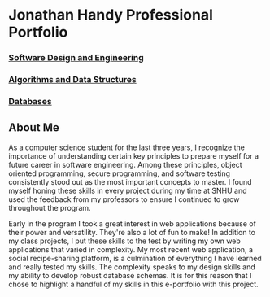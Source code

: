 # Jonathan Handy Professional Portfolio

### [Software Design and Engineering](/SoftwareDesignAndEngineering)
### [Algorithms and Data Structures](/AlgorithmsAndDataStructures)
### [Databases](/Databases)



## About Me

  As a computer science student for the last three years, I recognize the importance of understanding certain key principles to prepare myself for a future career in software engineering. Among these principles, object oriented programming, secure programming, and software testing consistently stood out as the most important concepts to master. I found myself honing these skills in every project during my time at SNHU and used the feedback from my professors to ensure I continued to grow throughout the program.
  
  Early in the program I took a great interest in web applications because of their power and versatility. They're also a lot of fun to make! In addition to my class projects, I put these skills to the test by writing my own web applications that varied in complexity. My most recent web application, a social recipe-sharing platform, is a culmination of everything I have learned and really tested my skills. The complexity speaks to my design skills and my ability to develop robust database schemas. It is for this reason that I chose to highlight a handful of my skills in this e-portfolio with this project.
  
